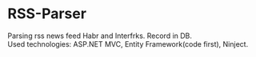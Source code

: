 # RSS-Parser

Parsing rss news feed Habr and Interfrks. Record in DB. 
</br>
Used technologies: ASP.NET MVC, Entity Framework(code first), Ninject.
